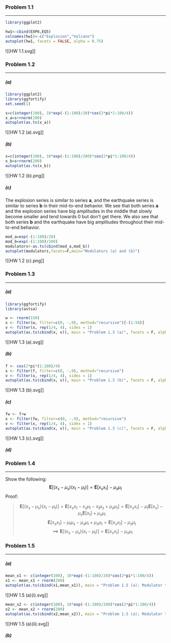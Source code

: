 ### Problem 1.1
---
```R
library(ggplot2)

hw1<-cbind(EXP6,EQ5)
colnames(hw1)<-c("Explosion","Volcano")
autoplot(hw1, facets = FALSE, alpha = 0.75)
```
![[HW 1.1.svg]]

### Problem 1.2
---
##### (a)
```R
library(ggplot2)
library(ggfortify)
set.seed(1)

s=c(integer(100), 10*exp(-(1:100)/20)*cos(2*pi*1:100/4))
x_a=s+rnorm(200)
autoplot(as.ts(x_a))
```
![[HW 1.2 (a).svg]]

##### (b)
```R
s=c(integer(100), 10*exp(-(1:100)/200)*cos(2*pi*1:100/4))
x_b=s+rnorm(200)
autoplot(as.ts(x_b))
```
![[HW 1.2 (b).png]]
##### (c)
The explosion series is similar to series **a**, and the earthquake series is similar to series **b** in their mid-to-end behavior. We see that both series **a** and the explosion series have big amplitudes in the middle that slowly become smaller and tend towards 0 but don't get there. We also see that both series **b** and the earthquake have big amplitudes throughout their mid-to-end behavior.
```R
mod_a=exp(-(1:100)/20)
mod_b=exp(-(1:100)/200)
modulators<-as.ts(cbind(mod_a,mod_b))
autoplot(modulators,facets=F,main="Modulators (a) and (b)")
```
![[HW 1.2 (c).png]]
### Problem 1.3
---
##### (a)
```R
library(ggfortify)
library(astsa)

w <- rnorm(150)
x <- filter(w, filter=c(0, -.9), method="recursive")[-(1:50)]
v <- filter(x, rep(1/4, 4), sides = 1)
autoplot(as.ts(cbind(x, v)), main = "Problem 1.3 (a)", facets = F, alpha=0.8)
```
![[HW 1.3 (a).svg]]
##### (b)
```R
f <- cos(2*pi*(1:100)/4)
x <- filter(f, filter=c(0, -.9), method="recursive")
v <- filter(x, rep(1/4, 4), sides = 1)
autoplot(as.ts(cbind(x, v)), main = "Problem 1.3 (b)", facets = F, alpha=0.8)
```
![[HW 1.3 (b).svg]]
##### (c)
```R
fw <- f+w
x <- filter(fw, filter=c(0, -.9), method="recursive")
v <- filter(x, rep(1/4, 4), sides = 1)
autoplot(as.ts(cbind(x, v)), main = "Problem 1.3 (c)", facets = F, alpha=0.8)
```
![[HW 1.3 (c).svg]]
##### (d)

### Problem 1.4
---
Show the following:
$$
\mathbf{E}[(x_{s}-\mu_{s})(x_{t}-\mu_{t})]=\mathbf{E}[x_{s}x_{t}]-\mu_{s}\mu_{t}
$$
Proof:
> $$\mathbf{E}[(x_{s}-\mu_{s})(x_{t}-\mu_{t})]=\mathbf{E}[x_{s}x_{t}-x_{s}\mu_{t}-x_{t}\mu_{s}+\mu_{s}\mu_{t}]=\mathbf{E}[{x_{s}x_{t}}]-\mu_{t}\mathbf{E}[x_{s}]-\mu_{s}\mathbf{E}[x_{t}]+\mu_{s}\mu_{t}$$
> $$\mathbf{E}[{x_{s}x_{t}}]-\mu_{t}\mu_{s}-\mu_{s}\mu_{t}+\mu_{s}\mu_{t}=\mathbf{E}[x_{s}x_{t}]-\mu_{s}\mu_{t}$$
> $$\implies \mathbf{E}[(x_{s}-\mu_{s})(x_{t}-\mu_{t})]=\mathbf{E}[x_{s}x_{t}]-\mu_{s}\mu_{t}$$

### Problem 1.5
---
##### (a) 
```R
mean_x1 <- c(integer(100), 10*exp(-(1:100)/20)*cos(2*pi*1:100/4))
x1 <- mean_x1 + rnorm(200)
autoplot(as.ts(cbind(x1,mean_x1)), main = "Problem 1.5 (a); Modulator t/20", facets = F, alpha=0.7)
```
![[HW 1.5 (a)(i).svg]]

```R
mean_x2 <- c(integer(100), 10*exp(-(1:100)/200)*cos(2*pi*1:100/4))
x2 <- mean_x2 + rnorm(200)
autoplot(as.ts(cbind(x2,mean_x2)), main = "Problem 1.5 (a); Modulator t/200", facets = F, alpha=0.7)
```
![[HW 1.5 (a)(ii).svg]]
##### (b) 

